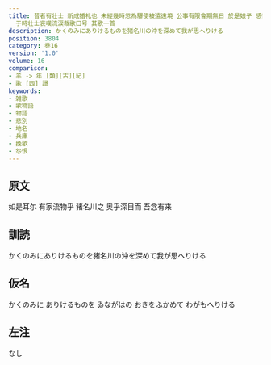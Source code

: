 ```yaml
---
title: 昔者有壮士 新成婚礼也 未經幾時忽為驛使被遣遠境 公事有限會期無日 於是娘子 感慟悽愴沈臥疾エ 累<年>之後壮士還来覆命既了 乃詣相視而娘子之姿容疲羸甚異言語哽咽
  于時壮士哀嘆流涙裁歌口号 其歌一首
description: かくのみにありけるものを猪名川の沖を深めて我が思へりける
position: 3804
category: 巻16
version: '1.0'
volume: 16
comparison:
- 羊 -> 年 [類][古][紀]
- 歌 [西] 謌
keywords:
- 雑歌
- 歌物語
- 物語
- 悲別
- 地名
- 兵庫
- 挽歌
- 怨恨
---
```


## 原文

如是耳尓 有家流物乎 猪名川之 奥乎深目而 吾念有来

## 訓読

かくのみにありけるものを猪名川の沖を深めて我が思へりける

## 仮名

かくのみに ありけるものを ゐながはの おきをふかめて わがもへりける

## 左注

なし
